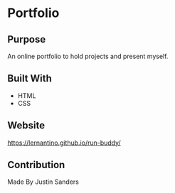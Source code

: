 # Portfolio
## Purpose
An online portfolio to hold projects and present myself.

## Built With
* HTML
* CSS

## Website
https://lernantino.github.io/run-buddy/

## Contribution
Made By Justin Sanders
